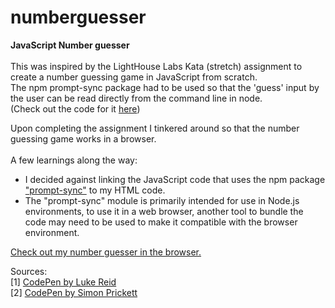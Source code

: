 # numberguesser
<b>JavaScript Number guesser </b> <br>
<br>
This was inspired by the LightHouse Labs Kata (stretch) assignment to create a number guessing game in JavaScript from scratch. <br>
The npm prompt-sync package had to be used so that the 'guess' input by the user can be read directly from the command line in node.<br>
(Check out the code for it <a href="https://gist.github.com/glowiep/6fd2affeac4e37c0de1a2b008d16439d" target="_blank">here</a>)

Upon completing the assignment I tinkered around so that the number guessing game works in a browser. <br>
<br>
A few learnings along the way:<br>
<ul>
  <li>
    I decided against linking the JavaScript code that uses the npm package <a href="https://www.npmjs.com/package/prompt-sync" target="_blank">"prompt-sync"</a> to my HTML code.
  </li>
  <li>
    The "prompt-sync" module is primarily intended for use in Node.js environments, to use it in a web browser, another tool to bundle the code may need to be used to make it compatible with the browser environment.
  </li>
</ul>

<a href="https://glowiep.github.io/numberguesser" target="_blank">Check out my number guesser in the browser.</a>

Sources:<br>
[1] <a href="https://codepen.io/lukeandrewreid/full/OVPGXN" target="_blank">CodePen by Luke Reid</a> <br>
[2] <a href="https://simonprickett.github.io/jsnumberguess/" target="_blank">CodePen by Simon Prickett</a> <br>
